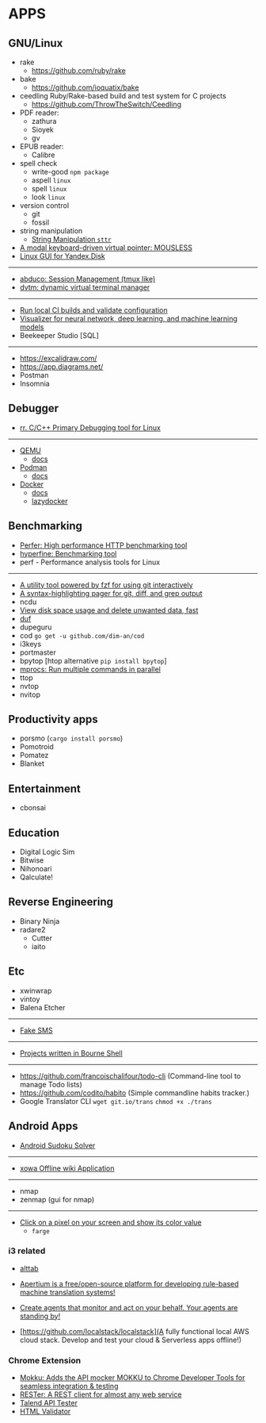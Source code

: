 # APPS

## GNU/Linux
- rake
    - https://github.com/ruby/rake
- bake
    - https://github.com/ioquatix/bake
- ceedling
    Ruby/Rake-based build and test system for C projects
    - https://github.com/ThrowTheSwitch/Ceedling
- PDF reader:
    - zathura
    - Sioyek
    - gv
- EPUB reader:
    - Calibre
- spell check
    - write-good  `npm package`
    - aspell      `linux`
    - spell       `linux`
    - look        `linux`
- version control
    - git
    - fossil
- string manipulation
    - [String Manipulation `sttr`](https://snapcraft.io/sttr)
- [A modal keyboard-driven virtual pointer: MOUSLESS](https://github.com/rvaiya/warpd) 
- [Linux GUI for Yandex.Disk](https://github.com/abbat/ekstertera)

------------------------------------------------------------------------
- [abduco: Session Management (tmux like)](https://github.com/martanne/abduco)
- [dvtm: dynamic virtual terminal manager](https://github.com/martanne/abduco)
------------------------------------------------------------------------

- [Run local CI builds and validate configuration](https://snapcraft.io/circleci)
- [Visualizer for neural network, deep learning, and machine learning models](https://snapcraft.io/netron)
- Beekeeper Studio [SQL]

------------------------------------------------------------------------
- https://excalidraw.com/
- https://app.diagrams.net/
- Postman
- Insomnia

## Debugger
- [rr. C/C++ Primary Debugging tool for Linux](https://rr-project.org/)

------------------------------------------------------------------------
- [QEMU](https://www.qemu.org/index.html)
    - [docs](https://www.qemu.org/documentation/)
- [Podman](https://podman.io/)
    - [docs](https://podman.io/docs)
- [Docker](https://www.docker.com/)
    - [docs](https://docs.docker.com/build/cloud/)
    - [lazydocker](https://github.com/jesseduffield/lazydocker)


## Benchmarking
- [Perfer: High performance HTTP benchmarking tool](https://github.com/ohler55/perfer)
- [hyperfine: Benchmarking tool](https://github.com/sharkdp/hyperfine)
- perf - Performance analysis tools for Linux

------------------------------------------------------------------------
- [A utility tool powered by fzf for using git interactively](https://github.com/wfxr/forgit)
- [A syntax-highlighting pager for git, diff, and grep output](https://github.com/dandavison/delta)
- ncdu
- [View disk space usage and delete unwanted data, fast](https://github.com/Byron/dua-cli)
- [duf](https://github.com/muesli/duf)
- dupeguru
- cod `go get -u github.com/dim-an/cod`
- i3keys
- portmaster
- bpytop [htop alternative `pip install bpytop`]
- [mprocs: Run multiple commands in parallel](https://github.com/pvolok/mprocs)
- ttop
- nvtop
- nvitop

## Productivity apps
- porsmo (`cargo install porsmo`)
- Pomotroid
- Pomatez
- Blanket

## Entertainment
- cbonsai


## Education
- Digital Logic Sim
- Bitwise
- Nihonoari
- Qalculate!


## Reverse Engineering
- Binary Ninja
- radare2
    - Cutter
    - iaito


## Etc
- xwinwrap
- vintoy
- Balena Etcher


------------------------------------------------------------------------

- [Fake SMS](https://github.com/Narasimha1997/fake-sms)

------------------------------------------------------------------------

- [Projects written in Bourne Shell](https://github.com/terminalforlife/Extra)

------------------------------------------------------------------------

- https://github.com/francoischalifour/todo-cli (Command-line tool to manage Todo lists)
- https://github.com/codito/habito (Simple commandline habits tracker.)
- Google Translator CLI
    `wget git.io/trans`
    `chmod +x ./trans`


## Android Apps
- [Android Sudoku Solver](https://github.com/hypertensiune/Android-Sudoku-Solver-OCR)

------------------------------------------------------------------------
- [xowa Offline wiki Application](https://github.com/gnosygnu/xowa)




------------------------------------------------------------------------
- nmap
- zenmap (gui for nmap)


------------------------------------------------------------------------
- [Click on a pixel on your screen and show its color value](https://github.com/uunnxx/farge)
    - `farge`


### i3 related
- [alttab](https://github.com/sagb/alttab)



- [Apertium is a free/open-source platform for developing rule-based machine translation systems!](https://wiki.apertium.org/wiki/Main_Page)
- [Create agents that monitor and act on your behalf. Your agents are standing by!](https://github.com/huginn/huginn)
- [https://github.com/localstack/localstack](A fully functional local AWS cloud stack. Develop and test your cloud & Serverless apps offline!)


### Chrome Extension
- [Mokku: Adds the API mocker MOKKU to Chrome Developer Tools for seamless integration & testing](https://chromewebstore.google.com/detail/mokku/llflfcikklhgamfmnjkgpdadpmdplmji)
- [RESTer: A REST client for almost any web service](https://chromewebstore.google.com/detail/mokku/llflfcikklhgamfmnjkgpdadpmdplmji)
- [Talend API Tester](https://chromewebstore.google.com/detail/talend-api-tester-free-ed/aejoelaoggembcahagimdiliamlcdmfm)
- [HTML Validator](https://chromewebstore.google.com/detail/html-validator/mpbelhhnfhfjnaehkcnnaknldmnocglk)
